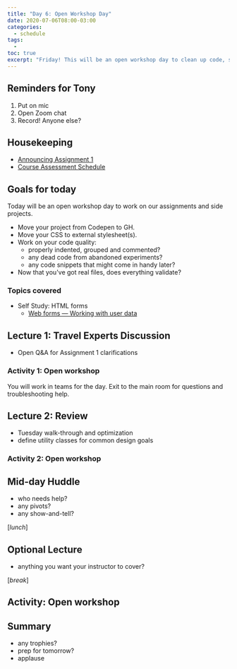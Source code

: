 ```yaml
---
title: "Day 6: Open Workshop Day"
date: 2020-07-06T08:00-03:00
categories:
  - schedule
tags:
  - 
toc: true
excerpt: "Friday! This will be an open workshop day to clean up code, self-study and work on Assignment 1."
---
```

## Reminders for Tony
1. Put on mic
2. Open Zoom chat
3. Record! Anyone else?

## Housekeeping
- [Announcing Assignment 1](https://github.com/cprg210/assignments/blob/master/assignment-1/README.md)
- [Course Assessment Schedule](https://github.com/cprg210/assignments/)

## Goals for today
Today will be an open workshop day to work on our assignments and side projects.
- Move your project from Codepen to GH.
- Move your CSS to external stylesheet(s).
- Work on your code quality: 
  - properly indented, grouped and commented?
  - any dead code from abandoned experiments?
  - any code snippets that might come in handy later?
- Now that you've got real files, does everything validate?

### Topics covered
- Self Study: HTML forms
  - [Web forms — Working with user data](https://developer.mozilla.org/en-US/docs/Learn/Forms)

## Lecture 1: Travel Experts Discussion
- Open Q&A for Assignment 1 clarifications

### Activity 1: Open workshop
You will work in teams for the day. Exit to the main room for questions and troubleshooting help.

## Lecture 2: Review
- Tuesday walk-through and optimization
- define utility classes for common design goals 

### Activity 2: Open workshop

## Mid-day Huddle
- who needs help?
- any pivots?
- any show-and-tell?

[*lunch*]

## Optional Lecture
- anything you want your instructor to cover?

[*break*]

## Activity: Open workshop

## Summary
- any trophies?
- prep for tomorrow?
- applause